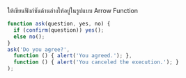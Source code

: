 ให้เขียนฟังก์ชันด้านล่างให้อยู่ในรูปแบบ Arrow Function

```js
function ask(question, yes, no) {
  if (confirm(question)) yes();
  else no();
}
ask('Do you agree?', 
  function () { alert('You agreed.'); },
  function () { alert('You canceled the execution.'); }
);

```